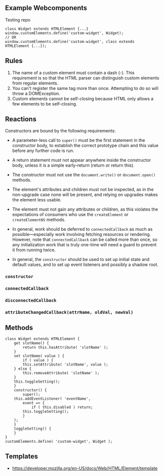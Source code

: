 Example Webcomponents
---------------------

Testing repo

```
class Widget extends HTMLElement {...}
window.customElements.define('custom-widget', Widget);
// OR
window.customElements.define('custom-widget', class extends HTMLElement {...});
```

## Rules

 1. The name of a custom element must contain a dash (-).
    This requirement is so that the HTML parser can distinguish
    custom elements from regular elements.
 2. You can't register the same tag more than once.
    Attempting to do so will throw a DOMException.
 3. Custom elements cannot be self-closing because HTML only allows
    a few elements to be self-closing.

## Reactions

Constructors are bound by the following requirements:

 * A parameter-less call to `super()` must be the first statement
   in the constructor body, to establish the correct prototype chain
   and this value before any further code is run.

 * A return statement must not appear anywhere inside the constructor
   body, unless it is a simple early-return (return or return this).

 * The constructor must not use the `document.write()` or
   `document.open()` methods.

 * The element's attributes and children must not be inspected, as
   in the non-upgrade case none will be present, and relying on
   upgrades makes the element less usable.

 * The element must not gain any attributes or children, as this
   violates the expectations of consumers who use the `createElement`
   or `createElementNS` methods.

 * In general, work should be deferred to `connectedCallback` as
   much as possible—especially work involving fetching resources
   or rendering. However, note that `connectedCallback` can be
   called more than once, so any initialization work that is truly
   one-time will need a guard to prevent it from running twice.

 * In general, the `constructor` should be used to set up initial
   state and default values, and to set up event listeners and
   possibly a shadow root.


### `constructor`

### `connectedCallback`

### `disconnectedCallback`

### `attributeChangedCallback(attrName, oldVal, newVal)`


## Methods

```
class Widget extends HTMLElement {
    get slotName() {
        return this.hasAttribute( 'slotName' );
    }
    set slotName( value ) {
        if ( value ) {
	    this.setAttribute( 'slotName', value );
	} else {
	    this.removeAttribute( 'slotName' );
	}
	this.toggleSetting();
    }
    constructor() {
        super();
	this.addEventListener( 'eventName',
	    event => {
	        if ( this.disabled ) return;
		this.toggleSetting();
	    }
	);
    }
    toggleSetting() {
    }
}
customElements.define( 'custom-widget', Widget );
```

## Templates

 * <https://developer.mozilla.org/en-US/docs/Web/HTML/Element/template>

<!-- vim: set autoindent expandtab sw=4 syntax=markdown: -->
